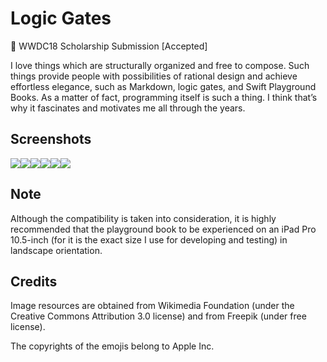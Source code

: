 # Logic Gates

 WWDC18 Scholarship Submission [Accepted] 

I love things which are structurally organized and free to compose. Such things provide people with possibilities of rational design and achieve effortless elegance, such as Markdown, logic gates, and Swift Playground Books. As a matter of fact, programming itself is such a thing. I think that’s why it fascinates and motivates me all through the years.

## Screenshots

![](http://p3b1oqmkp.bkt.clouddn.com/e1f86a4a9b12c9f417c4938fce8b3b13.PNG)![](http://p3b1oqmkp.bkt.clouddn.com/f095812ee4575a3a54af64566845b3fa.PNG)![](http://p3b1oqmkp.bkt.clouddn.com/5bbd556a2766ec8a50b644844dd71d9b.PNG)![](http://p3b1oqmkp.bkt.clouddn.com/e114ef654533bb07740fd28b3f6a9c8b.PNG)![](http://p3b1oqmkp.bkt.clouddn.com/9346535f4a5181d4bc53206d3444fe9a.PNG)![](http://p3b1oqmkp.bkt.clouddn.com/c76d37341c2e08b753d9ec5952d3014f.PNG)

## **Note**

Although the compatibility is taken into consideration, it is highly recommended that the playground book to be experienced on an iPad Pro 10.5-inch (for it is the exact size I use for developing and testing) in landscape orientation.



## **Credits**

Image resources are obtained from Wikimedia Foundation (under the Creative Commons Attribution 3.0 license) and from Freepik (under free license).

The copyrights of the emojis belong to Apple Inc.